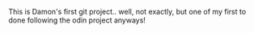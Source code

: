 This is Damon's first git project.. well, not exactly, but one of my first to done following the odin project anyways!